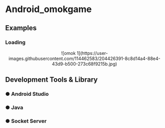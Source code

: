 # Android_omokgame

## Examples
### Loading
<div align=center>
![omok 1](https://user-images.githubusercontent.com/114462583/204426391-8c8d14a4-88e4-43d9-b500-273c68f9215b.jpg)
</div>

## Development Tools & Library
### ● Android Studio
### ● Java
### ● Socket Server
